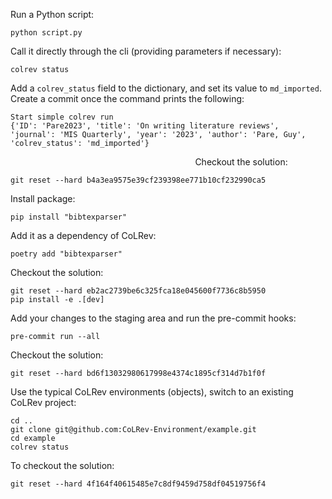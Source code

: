 Run a Python script:
```
python script.py
```
Call it directly through the cli (providing parameters if necessary):
```
colrev status
```
Add a `colrev_status` field to the dictionary, and set its value to `md_imported`. Create a commit once the command prints the following:
```
Start simple colrev run
{'ID': 'Pare2023', 'title': 'On writing literature reviews', 'journal': 'MIS Quarterly', 'year': '2023', 'author': 'Pare, Guy', 'colrev_status': 'md_imported'}
```
$\hspace{8cm}$
Checkout the solution:
```
git reset --hard b4a3ea9575e39cf239398ee771b10cf232990ca5
```
Install package:
```
pip install "bibtexparser"
```
Add it as a dependency of CoLRev:
```
poetry add "bibtexparser"
```
Checkout the solution:
```
git reset --hard eb2ac2739be6c325fca18e045600f7736c8b5950
pip install -e .[dev]
```
Add your changes to the staging area and run the pre-commit hooks:
```
pre-commit run --all
```
Checkout the solution:
```
git reset --hard bd6f13032980617998e4374c1895cf314d7b1f0f
```
Use the typical CoLRev environments (objects), switch to an existing CoLRev project:
```
cd ..
git clone git@github.com:CoLRev-Environment/example.git
cd example
colrev status
```
To checkout the solution:
```
git reset --hard 4f164f40615485e7c8df9459d758df04519756f4
```
